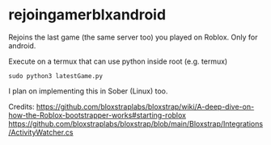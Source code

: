 # rejoingamerblxandroid
Rejoins the last game (the same server too) you played on Roblox. Only for android.

Execute on a termux that can use python inside root (e.g. termux)
```
sudo python3 latestGame.py
```

I plan on implementing this in Sober (Linux) too.

Credits:
https://github.com/bloxstraplabs/bloxstrap/wiki/A-deep-dive-on-how-the-Roblox-bootstrapper-works#starting-roblox
https://github.com/bloxstraplabs/bloxstrap/blob/main/Bloxstrap/Integrations/ActivityWatcher.cs
